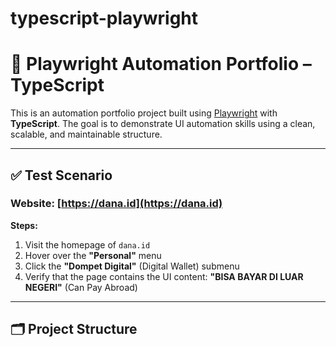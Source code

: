 # typescript-playwright

# 🎯 Playwright Automation Portfolio – TypeScript

This is an automation portfolio project built using [Playwright](https://playwright.dev/) with **TypeScript**. The goal is to demonstrate UI automation skills using a clean, scalable, and maintainable structure.

---

## ✅ Test Scenario

### Website: [https://dana.id](https://dana.id)

**Steps:**
1. Visit the homepage of `dana.id`
2. Hover over the **"Personal"** menu
3. Click the **"Dompet Digital"** (Digital Wallet) submenu
4. Verify that the page contains the UI content: **"BISA BAYAR DI LUAR NEGERI"** (Can Pay Abroad)

---

## 🗂️ Project Structure